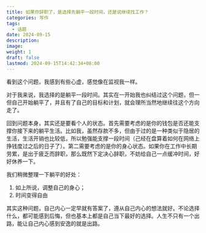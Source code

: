 ```yaml
---
title: 如果你辞职了，是选择先躺平一段时间，还是说继续找工作？
categories: 写作
tags:
  - 话题
date: 2024-09-15
description: 
image: 
weight: 1
draft: false
lastmod: 2024-09-15T14:42:34+08:00
---
```

看到这个问题，我感到有些心虚，感觉像在监视我一样。

对于我来说，我选择的是躺平一段时间。其实在一开始我也纠结过这个问题，但一但自己开始躺平了，并且有了自己的目标和计划，就会理所当然地继续往这个方向走了。

回到问题本身，其实还是要看个人的状态。首先需要考虑的是你的钱包是否还能支撑你接下来的躺平生活。比如我，虽然存款不多，但由于过的是一种类似于隐居的生活，生活开销也比较低，所以勉强能支撑一段时间（己经在盘算着如何在网络上挣钱度过之后的日子了）。第二需要考虑的是你的身心状态。如果你在工作中长期劳累，是出于疲乏而辞职，那么既然下定决心辞职，不妨给自己一点缓冲时间，好好休养一下。

我们稍微整理一下躺平的好处：
1. 如上所说，调整自己的身心；
2. 时间变得自由

其实这种问题，自己内心一定早就有答案了，遵从自己内心的想法就好。不论选择什么，都可能感到后悔，但也基本上都是自己当下最好的选择。人生不只有一个出路，能让自己内心感到安逸的就是出路。


